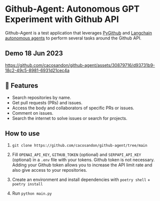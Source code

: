 # Github-Agent: Autonomous GPT Experiment with Github API

Github-Agent is a test application that leverages [PyGithub](https://github.com/PyGithub/PyGithub) and [Langchain autonomous agents](https://docs.langchain.com/docs/components/agents/) to perform several tasks around the Github API.

## Demo 18 Jun 2023
https://github.com/cacosandon/github-agent/assets/30879716/d93731b9-18c2-49c5-8981-6931d21cec4a

## 🧪 Features
- Search repositories by name.
- Get pull requests (PRs) and issues.
- Access the body and collaborators of specific PRs or issues.
- Comment on issues.
- Search the internet to solve issues or search for projects.

## How to use
1. `git clone https://github.com/cacosandon/github-agent/tree/main`

2. Fill `OPENAI_API_KEY`, `GITHUB_TOKEN` (optional) and `SERPAPI_API_KEY` (optional) in a `.env` file with your tokens. Github token is not necessary. Adding your Github token allows you to increase the API limit rate and also give access to your repositories.

3. Create an environment and install dependencies with `poetry shell` + `poetry install`

4. Run `python main.py`
